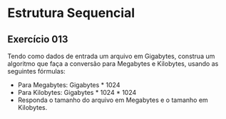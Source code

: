 # Estrutura Sequencial

## Exercício 013

Tendo como dados de entrada um arquivo em Gigabytes, construa um algoritmo que faça a conversão para Megabytes e Kilobytes, usando as seguintes fórmulas:

- Para Megabytes: Gigabytes * 1024
- Para Kilobytes: Gigabytes * 1024 * 1024
- Responda o tamanho do arquivo em Megabytes e o tamanho em Kilobytes.
